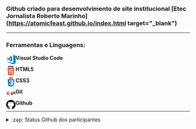 ### **Github criado para desenvolvimento de site institucional [Etec Jornalista Roberto Marinho](https://atomicfeast.github.io/index.html target="_blank")**

<hr />

### Ferramentas e Linguagens:
<img align="left" alt="Visual Studio Code" width="26px" src="https://raw.githubusercontent.com/github/explore/80688e429a7d4ef2fca1e82350fe8e3517d3494d/topics/visual-studio-code/visual-studio-code.png"/> <strong>Visual Studio Code</strong>
<br />

<img align="left" alt="HTML5" width="26px" src="https://raw.githubusercontent.com/github/explore/80688e429a7d4ef2fca1e82350fe8e3517d3494d/topics/html/html.png"/> <strong>HTML5</strong>
<br />

<img align="left" alt="CSS3" width="26px" src="https://raw.githubusercontent.com/github/explore/80688e429a7d4ef2fca1e82350fe8e3517d3494d/topics/css/css.png"/> <strong>CSS3</strong>
<br />

<img align="left" alt="Git" width="26px" src="https://raw.githubusercontent.com/github/explore/80688e429a7d4ef2fca1e82350fe8e3517d3494d/topics/git/git.png"/> <strong>Git</strong>
<br />

<img align="left" alt="GitHub" width="26px" src="https://raw.githubusercontent.com/github/explore/78df643247d429f6cc873026c0622819ad797942/topics/github/github.png"/> <strong>Github</strong>
<br />

<hr />

<details>
  <summary>:zap: Status Github dos participantes</summary>
    <img align="left" alt="status github" src="https://github-readme-stats.codestackr.vercel.app/api?username=AtomicFeasT&show_icons=true&hide_border=true" />
    <img align="left" alt="status github" src="https://github-readme-stats.codestackr.vercel.app/api?username=VitorGouveia&show_icons=true&hide_border=true" />
</details>
